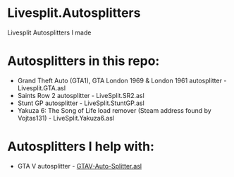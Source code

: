 # Livesplit.Autosplitters
Livesplit Autosplitters I made

# Autosplitters in this repo:
- Grand Theft Auto (GTA1), GTA London 1969 & London 1961 autosplitter - Livesplit.GTA.asl
- Saints Row 2 autosplitter - LiveSplit.SR2.asl
- Stunt GP autosplitter - LiveSplit.StuntGP.asl
- Yakuza 6: The Song of Life load remover (Steam address found by Vojtas131) - LiveSplit.Yakuza6.asl

# Autosplitters I help with:
- GTA V autosplitter - [GTAV-Auto-Splitter.asl](https://github.com/TheStonedTurtle/GTAV-AutoSplitter)
